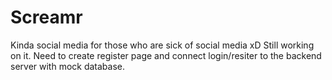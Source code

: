 # Screamr

Kinda social media for those who are sick of social media xD
Still working on it. Need to create register page and connect login/resiter to the backend server with mock database.